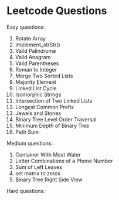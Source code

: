 # Leetcode Questions  

Easy questions:

1. Rotate Array
2. Implement_strStr()
3. Valid Palindrome
4. Valid Anagram
5. Valid Parentheses
6. Roman to Integer
7. Merge Two Sorted Lists
8. Majority Element
9. Linked List Cycle
10. Isomorphic Strings
11. Intersection of Two Linked Lists
12. Longest Common Prefix
13. Jewels and Stones
14. Binary Tree Level Order Traversal
15. Minimum Depth of Binary Tree
16. Path Sum



Medium questions:

1. Container With Most Water
2. Letter Combinations of a Phone Number
3. Sum of Left Leaves
4. set matrix to zeros
5. Binary Tree Right Side View


Hard questions:


